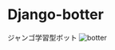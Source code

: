 # Django-botter
ジャンゴ学習型ボット
![botter](https://user-images.githubusercontent.com/79271683/142769523-a430f3d0-b76f-45b7-8d06-7c1fa24e1cce.png)
